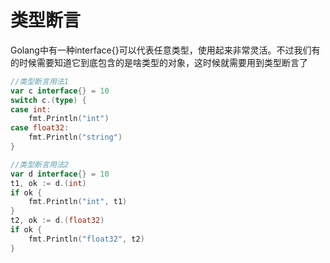 # 类型断言
Golang中有一种interface{}可以代表任意类型，使用起来非常灵活。不过我们有的时候需要知道它到底包含的是啥类型的对象，这时候就需要用到类型断言了

```go  
//类型断言用法1
var c interface{} = 10
switch c.(type) {
case int:
    fmt.Println("int")
case float32:
    fmt.Println("string")
}

//类型断言用法2
var d interface{} = 10
t1, ok := d.(int)
if ok {
    fmt.Println("int", t1)
}
t2, ok := d.(float32)
if ok {
    fmt.Println("float32", t2)
}
```
